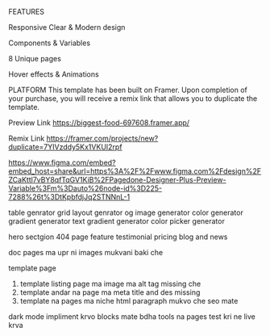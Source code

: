 FEATURES

Responsive Clear & Modern design

Components & Variables

8 Unique pages

Hover effects & Animations

PLATFORM
This template has been built on Framer. Upon completion of your purchase, you will receive a remix link that allows you to duplicate the template.

Preview Link https://biggest-food-697608.framer.app/

Remix Link https://framer.com/projects/new?duplicate=7YIVzddy5Kx1VKUI2rpf

https://www.figma.com/embed?embed_host=share&url=https%3A%2F%2Fwww.figma.com%2Fdesign%2FZCaKttl7vBY8qfTqGV1KiB%2FPagedone-Designer-Plus-Preview-Variable%3Fm%3Dauto%26node-id%3D225-7288%26t%3DtKpbfdjJq2STNNnL-1

table genrator
grid layout genrator
og image generator
color generator
gradient generator
text gradient generator
color picker generator

hero sectgion
404 page
feature 
testimonial
pricing
blog and news

doc pages ma upr ni images mukvani baki che


template page
1) template listing page ma image ma alt tag missing che 
2) template andar na page ma meta title and des missing
3) template na pages ma niche html paragraph mukvo che seo mate 

dark mode impliment krvo blocks mate
bdha tools na pages test kri ne live krva